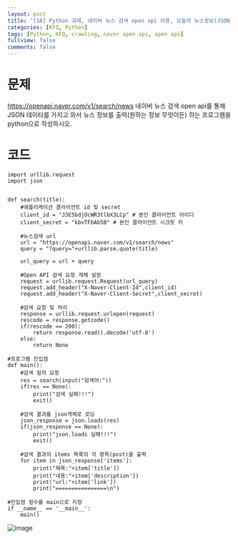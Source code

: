 ```yaml
---
layout: post
title: "[16] Python 과제, 네이버 뉴스 검색 open api 이용, 오늘의 뉴스정보(JSON Data) 파싱 "
categories: [KFQ, Python]
tags: [Python, KFQ, crawling, naver open api, open api]
fullview: false
comments: false
---
```


# 문제
https://openapi.naver.com/v1/search/news 네이버 뉴스 검색 open api를 통해 JSON 데이타를 가지고 와서
뉴스 정보를 출력(원하는 정보 무엇이든) 하는 프로그램을 python으로 작성하시오.


# 코드
```
import urllib.request
import json
 
 
def search(title):
    #애플리케이션 클라이언트 id 및 secret
    client_id = "J3E5bdjOcWR3tlbX3LCp" # 본인 클라이언트 아이디
    client_secret = "kbvTFbAb5B" # 본인 클라이언트 시크릿 키
    
    #뉴스검색 url
    url = "https://openapi.naver.com/v1/search/news"
    query = "?query="+urllib.parse.quote(title)
  
    url_query = url + query
    
    #Open API 검색 요청 개체 설정
    request = urllib.request.Request(url_query)
    request.add_header("X-Naver-Client-Id",client_id)
    request.add_header("X-Naver-Client-Secret",client_secret)
    
    #검색 요청 및 처리
    response = urllib.request.urlopen(request)
    rescode = response.getcode()
    if(rescode == 200):
        return response.read().decode('utf-8')
    else:
        return None
 
#프로그램 진입점
def main():
    #검색 질의 요청
    res = search(input("검색어:"))
    if(res == None):
        print("검색 실패!!!")
        exit()
 
    #검색 결과를 json개체로 로딩
    json_response = json.loads(res)
    if(json_response == None):
        print("json.loads 실패!!!")
        exit()
 
    #검색 결과의 items 목록의 각 항목(post)을 출력
    for item in json_response['items']:
        print("제목:"+item['title'])
        print("내용:"+item['description'])
        print("url:"+item['link'])
        print("================\n")
 
#진입점 함수를 main으로 지정
if __name__ == '__main__':
    main()
```

![image](https://user-images.githubusercontent.com/84369912/126756973-d5684b7f-150e-4bd3-bacd-c43cec39f6f4.png)


